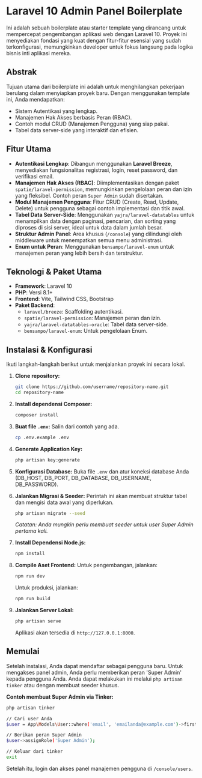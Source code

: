 
# Laravel 10 Admin Panel Boilerplate

Ini adalah sebuah boilerplate atau starter template yang dirancang untuk mempercepat pengembangan aplikasi web dengan Laravel 10. Proyek ini menyediakan fondasi yang kuat dengan fitur-fitur esensial yang sudah terkonfigurasi, memungkinkan developer untuk fokus langsung pada logika bisnis inti aplikasi mereka.

## Abstrak

Tujuan utama dari boilerplate ini adalah untuk menghilangkan pekerjaan berulang dalam menyiapkan proyek baru. Dengan menggunakan template ini, Anda mendapatkan:

- Sistem Autentikasi yang lengkap.
- Manajemen Hak Akses berbasis Peran (RBAC).
- Contoh modul CRUD (Manajemen Pengguna) yang siap pakai.
- Tabel data server-side yang interaktif dan efisien.

## Fitur Utama

- **Autentikasi Lengkap**: Dibangun menggunakan **Laravel Breeze**, menyediakan fungsionalitas registrasi, login, reset password, dan verifikasi email.
- **Manajemen Hak Akses (RBAC)**: Diimplementasikan dengan paket `spatie/laravel-permission`, memungkinkan pengelolaan peran dan izin yang fleksibel. Contoh peran `Super Admin` sudah disertakan.
- **Modul Manajemen Pengguna**: Fitur CRUD (Create, Read, Update, Delete) untuk pengguna sebagai contoh implementasi dan titik awal.
- **Tabel Data Server-Side**: Menggunakan `yajra/laravel-datatables` untuk menampilkan data dengan paginasi, pencarian, dan sorting yang diproses di sisi server, ideal untuk data dalam jumlah besar.
- **Struktur Admin Panel**: Area khusus (`/console`) yang dilindungi oleh middleware untuk menempatkan semua menu administrasi.
- **Enum untuk Peran**: Menggunakan `bensampo/laravel-enum` untuk manajemen peran yang lebih bersih dan terstruktur.

## Teknologi & Paket Utama

- **Framework**: Laravel 10
- **PHP**: Versi 8.1+
- **Frontend**: Vite, Tailwind CSS, Bootstrap
- **Paket Backend**:
  - `laravel/breeze`: Scaffolding autentikasi.
  - `spatie/laravel-permission`: Manajemen peran dan izin.
  - `yajra/laravel-datatables-oracle`: Tabel data server-side.
  - `bensampo/laravel-enum`: Untuk pengelolaan Enum.

## Instalasi & Konfigurasi

Ikuti langkah-langkah berikut untuk menjalankan proyek ini secara lokal.

1.  **Clone repository:**
    ```bash
    git clone https://github.com/username/repository-name.git
    cd repository-name
    ```

2.  **Install dependensi Composer:**
    ```bash
    composer install
    ```

3.  **Buat file `.env`:**
    Salin dari contoh yang ada.
    ```bash
    cp .env.example .env
    ```

4.  **Generate Application Key:**
    ```bash
    php artisan key:generate
    ```

5.  **Konfigurasi Database:**
    Buka file `.env` dan atur koneksi database Anda (DB_HOST, DB_PORT, DB_DATABASE, DB_USERNAME, DB_PASSWORD).

6.  **Jalankan Migrasi & Seeder:**
    Perintah ini akan membuat struktur tabel dan mengisi data awal yang diperlukan.
    ```bash
    php artisan migrate --seed
    ```
    *Catatan: Anda mungkin perlu membuat seeder untuk user Super Admin pertama kali.*

7.  **Install Dependensi Node.js:**
    ```bash
    npm install
    ```

8.  **Compile Aset Frontend:**
    Untuk pengembangan, jalankan:
    ```bash
    npm run dev
    ```
    Untuk produksi, jalankan:
    ```bash
    npm run build
    ```

9.  **Jalankan Server Lokal:**
    ```bash
    php artisan serve
    ```
    Aplikasi akan tersedia di `http://127.0.0.1:8000`.

## Memulai

Setelah instalasi, Anda dapat mendaftar sebagai pengguna baru. Untuk mengakses panel admin, Anda perlu memberikan peran 'Super Admin' kepada pengguna Anda. Anda dapat melakukan ini melalui `php artisan tinker` atau dengan membuat seeder khusus.

**Contoh membuat Super Admin via Tinker:**
```bash
php artisan tinker

// Cari user Anda
$user = App\Models\User::where('email', 'emailanda@example.com')->first();

// Berikan peran Super Admin
$user->assignRole('Super Admin');

// Keluar dari tinker
exit
```

Setelah itu, login dan akses panel manajemen pengguna di `/console/users`.
